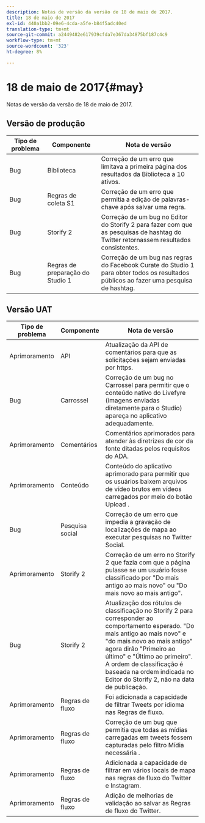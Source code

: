 ```yaml
---
description: Notas de versão da versão de 18 de maio de 2017.
title: 18 de maio de 2017
exl-id: 440a1bb2-09e6-4cda-a5fe-b84f5adc40ed
translation-type: tm+mt
source-git-commit: a2449482e617939cfda7e367da34875bf187c4c9
workflow-type: tm+mt
source-wordcount: '323'
ht-degree: 8%

---
```


# 18 de maio de 2017{#may}

Notas de versão da versão de 18 de maio de 2017.

## Versão de produção

| **Tipo de problema** | **Componente** | **Nota de versão** |
|---|---|---|
| Bug | Biblioteca | Correção de um erro que limitava a primeira página dos resultados da Biblioteca a 10 ativos. |
| Bug | Regras de coleta S1 | Correção de um erro que permitia a edição de palavras-chave após salvar uma regra. |
| Bug | Storify 2 | Correção de um bug no Editor do Storify 2 para fazer com que as pesquisas de hashtag do Twitter retornassem resultados consistentes. |
| Bug | Regras de preparação do Studio 1 | Correção de um bug nas regras do Facebook Curate do Studio 1 para obter todos os resultados públicos ao fazer uma pesquisa de hashtag. |

## Versão UAT

| **Tipo de problema** | **Componente** | **Nota de versão** |
|---|---|---|
| Aprimoramento | API | Atualização da API de comentários para que as solicitações sejam enviadas por https. |
| Bug | Carrossel | Correção de um bug no Carrossel para permitir que o conteúdo nativo do Livefyre (imagens enviadas diretamente para o Studio) apareça no aplicativo adequadamente. |
| Aprimoramento | Comentários | Comentários aprimorados para atender às diretrizes de cor da fonte ditadas pelos requisitos do ADA. |
| Aprimoramento | Conteúdo | Conteúdo do aplicativo aprimorado para permitir que os usuários baixem arquivos de vídeo brutos em vídeos carregados por meio do botão Upload . |
| Bug | Pesquisa social | Correção de um erro que impedia a gravação de localizações de mapa ao executar pesquisas no Twitter Social. |
| Aprimoramento | Storify 2 | Correção de um erro no Storify 2 que fazia com que a página pulasse se um usuário fosse classificado por &quot;Do mais antigo ao mais novo&quot; ou &quot;Do mais novo ao mais antigo&quot;. |
| Bug | Storify 2 | Atualização dos rótulos de classificação no Storify 2 para corresponder ao comportamento esperado. &quot;Do mais antigo ao mais novo&quot; e &quot;do mais novo ao mais antigo&quot; agora dirão &quot;Primeiro ao último&quot; e &quot;Último ao primeiro&quot;. A ordem de classificação é baseada na ordem indicada no Editor do Storify 2, não na data de publicação. |
| Aprimoramento | Regras de fluxo | Foi adicionada a capacidade de filtrar Tweets por idioma nas Regras de fluxo. |
| Aprimoramento | Regras de fluxo | Correção de um bug que permitia que todas as mídias carregadas em tweets fossem capturadas pelo filtro Mídia necessária . |
| Aprimoramento | Regras de fluxo | Adicionada a capacidade de filtrar em vários locais de mapa nas regras de fluxo do Twitter e Instagram. |
| Aprimoramento | Regras de fluxo | Adição de melhorias de validação ao salvar as Regras de fluxo do Twitter. |
